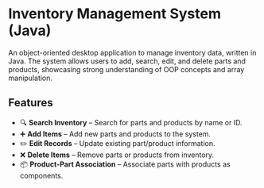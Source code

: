 # Inventory Management System (Java)

An object-oriented desktop application to manage inventory data, written in Java. The system allows users to add, search, edit, and delete parts and products, showcasing strong understanding of OOP concepts and array manipulation.

## Features

- 🔍 **Search Inventory** – Search for parts and products by name or ID.
- ➕ **Add Items** – Add new parts and products to the system.
- ✏️ **Edit Records** – Update existing part/product information.
- ❌ **Delete Items** – Remove parts or products from inventory.
- 📦 **Product-Part Association** – Associate parts with products as components.
